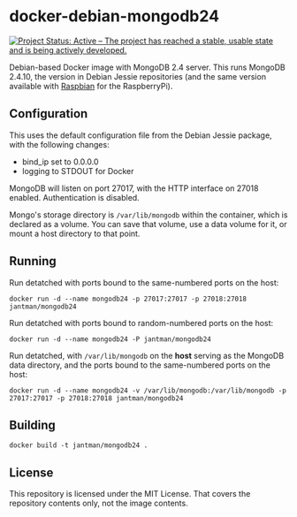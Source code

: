 # docker-debian-mongodb24

[![Project Status: Active – The project has reached a stable, usable state and is being actively developed.](http://www.repostatus.org/badges/latest/active.svg)](http://www.repostatus.org/#active)

Debian-based Docker image with MongoDB 2.4 server. This runs MongoDB 2.4.10,
the version in Debian Jessie repositories (and the same version available with
[Raspbian](https://www.raspbian.org/) for the RaspberryPi).

## Configuration

This uses the default configuration file from the Debian Jessie package, with
the following changes:

* bind_ip set to 0.0.0.0
* logging to STDOUT for Docker

MongoDB will listen on port 27017, with the HTTP interface on 27018 enabled. Authentication
is disabled.

Mongo's storage directory is ``/var/lib/mongodb`` within the container, which
is declared as a volume. You can save that volume, use a data volume for it,
or mount a host directory to that point.

## Running

Run detatched with ports bound to the same-numbered ports on the host:

``docker run -d --name mongodb24 -p 27017:27017 -p 27018:27018 jantman/mongodb24``

Run detatched with ports bound to random-numbered ports on the host:

``docker run -d --name mongodb24 -P jantman/mongodb24``

Run detatched, with ``/var/lib/mongodb`` on the __host__ serving as the MongoDB
data directory, and the ports bound to the same-numbered ports on the host:

``docker run -d --name mongodb24 -v /var/lib/mongodb:/var/lib/mongodb -p 27017:27017 -p 27018:27018 jantman/mongodb24``

## Building

``docker build -t jantman/mongodb24 .``

## License

This repository is licensed under the MIT License. That covers the repository
contents only, not the image contents.
